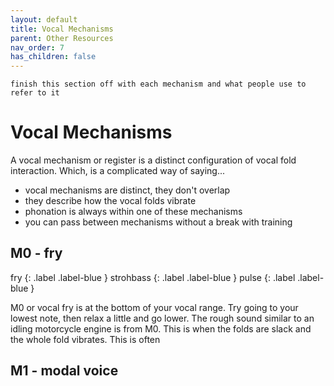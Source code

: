 ```yaml
---
layout: default
title: Vocal Mechanisms
parent: Other Resources
nav_order: 7
has_children: false
---
```

```
finish this section off with each mechanism and what people use to refer to it
```


# Vocal Mechanisms
A vocal mechanism or register is a distinct configuration of vocal fold interaction. Which, is a complicated way of saying...
- vocal mechanisms are distinct, they don't overlap
- they describe how the vocal folds vibrate
- phonation is always within one of these mechanisms
- you can pass between mechanisms without a break with training

## M0 - fry
fry {: .label .label-blue }
strohbass {: .label .label-blue }
pulse {: .label .label-blue }

M0 or vocal fry is at the bottom of your vocal range. Try going to your lowest note, then relax a little and go lower. The rough sound similar to an idling motorcycle engine is from M0. This is when the folds are slack and the whole fold vibrates. This is often

## M1 - modal voice
